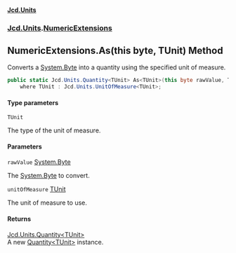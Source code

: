 #### [Jcd.Units](index.md 'index')
### [Jcd.Units](Jcd.Units.md 'Jcd.Units').[NumericExtensions](Jcd.Units.NumericExtensions.md 'Jcd.Units.NumericExtensions')

## NumericExtensions.As<TUnit>(this byte, TUnit) Method

Converts a [System.Byte](https://docs.microsoft.com/en-us/dotnet/api/System.Byte 'System.Byte') into a quantity using the specified unit of measure.

```csharp
public static Jcd.Units.Quantity<TUnit> As<TUnit>(this byte rawValue, TUnit unitOfMeasure)
    where TUnit : Jcd.Units.UnitOfMeasure<TUnit>;
```
#### Type parameters

<a name='Jcd.Units.NumericExtensions.As_TUnit_(thisbyte,TUnit).TUnit'></a>

`TUnit`

The type of the unit of measure.
#### Parameters

<a name='Jcd.Units.NumericExtensions.As_TUnit_(thisbyte,TUnit).rawValue'></a>

`rawValue` [System.Byte](https://docs.microsoft.com/en-us/dotnet/api/System.Byte 'System.Byte')

The [System.Byte](https://docs.microsoft.com/en-us/dotnet/api/System.Byte 'System.Byte') to convert.

<a name='Jcd.Units.NumericExtensions.As_TUnit_(thisbyte,TUnit).unitOfMeasure'></a>

`unitOfMeasure` [TUnit](Jcd.Units.NumericExtensions.As_TUnit_(thisbyte,TUnit).md#Jcd.Units.NumericExtensions.As_TUnit_(thisbyte,TUnit).TUnit 'Jcd.Units.NumericExtensions.As<TUnit>(this byte, TUnit).TUnit')

The unit of measure to use.

#### Returns
[Jcd.Units.Quantity&lt;](Jcd.Units.Quantity_TUnit_.md 'Jcd.Units.Quantity<TUnit>')[TUnit](Jcd.Units.NumericExtensions.As_TUnit_(thisbyte,TUnit).md#Jcd.Units.NumericExtensions.As_TUnit_(thisbyte,TUnit).TUnit 'Jcd.Units.NumericExtensions.As<TUnit>(this byte, TUnit).TUnit')[&gt;](Jcd.Units.Quantity_TUnit_.md 'Jcd.Units.Quantity<TUnit>')  
A new [Quantity&lt;TUnit&gt;](Jcd.Units.Quantity_TUnit_.md 'Jcd.Units.Quantity<TUnit>') instance.
